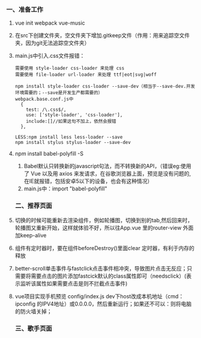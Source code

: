 ### 一、准备工作

1. vue init webpack vue-music

2. 在src下创建文件夹，空文件夹下增加.gitkeep文件（作用：用来追踪空文件夹，因为git无法追踪空文件夹）

3. main.js中引入.css文件报错：

   ```
   需要使用 style-loader css-loader 来处理 css
   需要使用 file-loader url-loader 来处理 ttf|eot|svg|woff

   npm install style-loader css-loader --save-dev（相当于--save-dev.开发环境需要的；--save是开发生产都需要的）
   webpack.base.conf.js中
     {
       test: /\.css$/,
       use: ['style-loader', 'css-loader'],
       include:[]//如果这句不加上，依然会报错
     },
    
   LESS:npm install less less-loader --save
   npm install stylus stylus-loader --save-dev
   ```

4. npm install babel-polyfill -S   

   1. Babel默认只转换新的javascript句法，而不转换新的API，（错误eg:使用了 Vue 以及用 axios 来发请求，在谷歌浏览器上面，预览是没有问题的,在IE就报错，包括安卓5以下的设备，也会有这种情况）
   2. main.js中：import  "babel-polyfill"

   ### 二、推荐页面

5. 切换的时候可能重新去渲染组件，例如轮播图，切换到别的tab,然后回来时，轮播图又重新开始，这样就体验不好，所以往App.vue 里的router-view  外面加keep-alive

6. 组件有定时器时，要在组件beforeDestroy()里面clear  定时器，有利于内存的释放

7. better-scroll单击事件与fastclick点击事件相冲突，导致图片点击无反应；只需要将需要点击的图片添加fastcick默认的class属性即可（needsclick）(表示监听该属性如果需要点击是则不拦截点击事件)

8. vue项目实现手机预览  config/index.js  dev下host改成本机地址（cmd：ipconfig 的IPV4地址）或0.0.0.0，然后重新运行；如果还不可以：则将电脑的防火墙关掉；

   ### 三、歌手页面

   ​

   ​

   ​				

   ​

